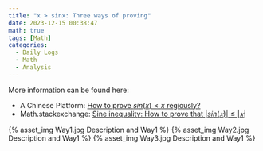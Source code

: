 ```yaml
---
title: "x > sinx: Three ways of proving"
date: 2023-12-15 00:38:47
math: true
tags: [Math]
categories:
  - Daily Logs
  - Math
  - Analysis
---
```


More information can be found here:

- A Chinese Platform: [How to prove $sin(x) < x$ regiously? ](https://www.zhihu.com/question/20142934)
- Math.stackexchange: [Sine inequality: How to prove that $|sin(𝑥)|≤|𝑥|$](https://math.stackexchange.com/questions/2433051/sine-inequality-how-to-prove-that-sinx-le-x-for-x-in-mathbbr)

{% asset_img Way1.jpg Description and Way1 %}
{% asset_img Way2.jpg Description and Way1 %}
{% asset_img Way3.jpg Description and Way1 %}
